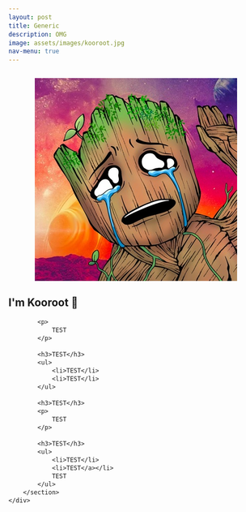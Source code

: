 ```yaml
---
layout: post
title: Generic
description: OMG
image: assets/images/kooroot.jpg
nav-menu: true
---
```


<!-- Main -->
<div id="main">
    <div class="inner">
        <!-- 이미지 섹션 -->
        <div style="text-align: center; margin: 2em 0;">
            <span class="image original">
                <img src="assets/images/kooroot.jpg" alt="kooroot profile" style="display: block; margin: 0 auto; max-width: 100%;">
            </span>
        </div>
        <section>
            <h2>I'm Kooroot 👋</h2>
            
            <p>
                TEST
            </p>

            <h3>TEST</h3>
            <ul>
                <li>TEST</li>
                <li>TEST</li>
            </ul>

            <h3>TEST</h3>
            <p>
                TEST
            </p>

            <h3>TEST</h3>
            <ul>
                <li>TEST</li>
                <li>TEST</a></li>
                TEST
            </ul>
        </section>
    </div>
</div>